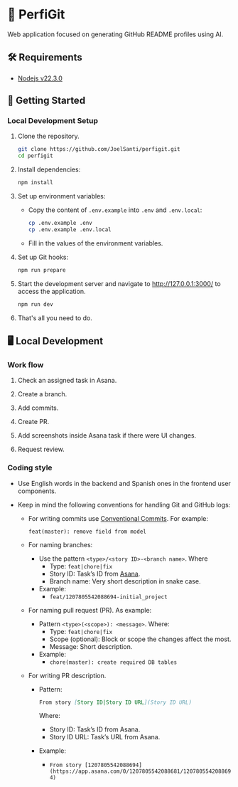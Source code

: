 # 🤖 PerfiGit

Web application focused on generating GitHub README profiles using AI.

## 🛠️ Requirements

- [Nodejs v22.3.0](https://nodejs.org/en/blog/release/v22.3.0)

## 🚀 Getting Started

### Local Development Setup

1. Clone the repository.

   ```bash
   git clone https://github.com/JoelSanti/perfigit.git
   cd perfigit
   ```

2. Install dependencies:

   ```bash
   npm install
   ```

3. Set up environment variables:

   - Copy the content of `.env.example` into `.env` and `.env.local`:

     ```bash
     cp .env.example .env
     cp .env.example .env.local
     ```

   - Fill in the values of the environment variables.

4. Set up Git hooks:

   ```bash
   npm run prepare
   ```

5. Start the development server and navigate to <http://127.0.0.1:3000/> to access the application.

   ```bash
   npm run dev
   ```

6. That's all you need to do.

## 🖥️ Local Development

### Work flow

1. Check an assigned task in Asana.

2. Create a branch.

3. Add commits.

4. Create PR.

5. Add screenshots inside Asana task if there were UI changes.

6. Request review.

### Coding style

- Use English words in the backend and Spanish ones in the frontend user components.

- Keep in mind the following conventions for handling Git and GitHub logs:

  - For writing commits use [Conventional Commits](https://www.conventionalcommits.org/en/v1.0.0/). For example:

    ```shell
    feat(master): remove field from model
    ```

  - For naming branches:

    - Use the pattern `<type>/<story ID>-<branch name>`. Where
      - Type: `feat|chore|fix`
      - Story ID: Task’s ID from [Asana](https://app.asana.com/0/1205919244595687/1205919526171646).
      - Branch name: Very short description in snake case.
    - Example:
      - `feat/1207805542088694-initial_project`

  - For naming pull request (PR). As example:

    - Pattern `<type>(<scope>): <message>`. Where:
      - Type: `feat|chore|fix`
      - Scope (optional): Block or scope the changes affect the most.
      - Message: Short description.
    - Example:
      - `chore(master): create required DB tables`

  - For writing PR description.

    - Pattern:

      ```md
      From story [Story ID|Story ID URL](Story ID URL)
      ```

      Where:

      - Story ID: Task’s ID from Asana.
      - Story ID URL: Task’s URL from Asana.

    - Example:
      - `From story [1207805542088694](https://app.asana.com/0/1207805542088681/1207805542088694)`
